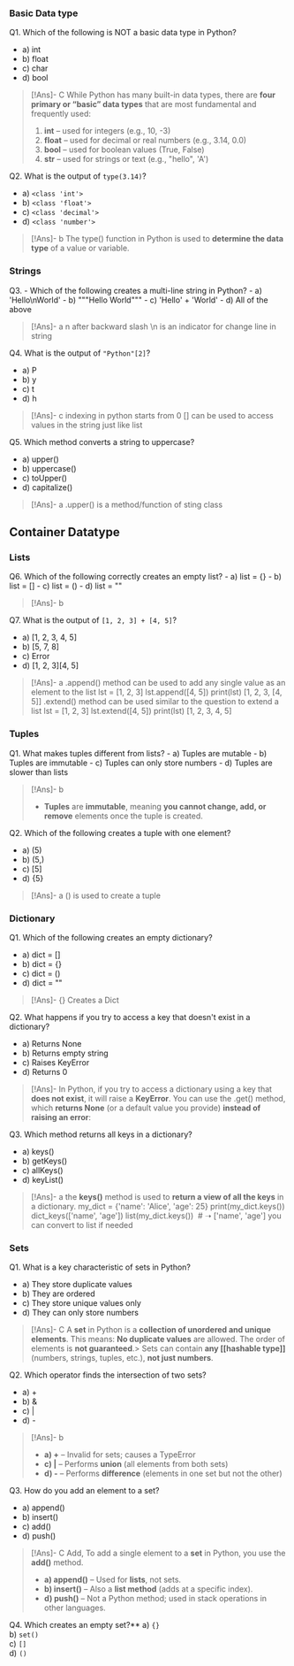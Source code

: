 
### Basic Data type
Q1. Which of the following is NOT a basic data type in Python?
- a) int
- b) float
- c) char
- d) bool

>[!Ans]-
>C
>While Python has many built-in data types, there are **four primary or “basic” data types** that are most fundamental and frequently used:
>1. **int** – used for integers (e.g., 10, -3)
>2. **float** – used for decimal or real numbers (e.g., 3.14, 0.0)
>3. **bool** – used for boolean values (True, False)
>4. **str** – used for strings or text (e.g., "hello", 'A')

Q2. What is the output of `type(3.14)`?
- a) `<class 'int'>`
- b) `<class 'float'>`
- c) `<class 'decimal'>`
- d) `<class 'number'>`

>[!Ans]-
>b
>The type() function in Python is used to **determine the data type** of a value or variable.


### Strings
Q3. - Which of the following creates a multi-line string in Python?
    - a) 'Hello\nWorld'
    - b) """Hello World"""
    - c) 'Hello' + 'World'
    - d) All of the above
>[!Ans]-
>a
>n after backward slash \n is an indicator for change line in string


Q4. What is the output of `"Python"[2]`?

- a) P
- b) y
- c) t
- d) h

>[!Ans]-
>c
>indexing in python starts from 0
>[] can be used to access values in the string just like list


Q5. Which method converts a string to uppercase?
- a) upper()
- b) uppercase()
- c) toUpper()
- d) capitalize()

>[!Ans]-
>a
>.upper() is a method/function of sting class

## Container Datatype
### Lists

Q6. Which of the following correctly creates an empty list?
    - a) list = {}
    - b) list = []
    - c) list = ()
    - d) list = ""

>[!Ans]-
>b

Q7. What is the output of `[1, 2, 3] + [4, 5]`?

- a) [1, 2, 3, 4, 5]
- b) [5, 7, 8]
- c) Error
- d) [1, 2, 3][4, 5]

>[!Ans]-
>a
>.append() method can be used to add any single value as an element to the list
>lst = [1, 2, 3]
>lst.append([4, 5])
>print(lst)
>[1, 2, 3, [4, 5]]
>.extend() method can be used similar to the question to extend a list
>lst = [1, 2, 3]
>lst.extend([4, 5])
>print(lst)
>[1, 2, 3, 4, 5]

### Tuples
Q1. What makes tuples different from lists?
    - a) Tuples are mutable
    - b) Tuples are immutable
    - c) Tuples can only store numbers
    - d) Tuples are slower than lists

>[!Ans]-
>b
>- **Tuples** are **immutable**, meaning **you cannot change, add, or remove** elements once the tuple is created.

Q2. Which of the following creates a tuple with one element?
- a) (5)
- b) (5,)
- c) [5]
- d) {5}

>[!Ans]-
>a
>() is used to create a tuple


### Dictionary
Q1. Which of the following creates an empty dictionary?

- a) dict = []
- b) dict = {}
- c) dict = ()
- d) dict = ""

>[!Ans]-
>{} Creates a Dict


Q2. What happens if you try to access a key that doesn't exist in a dictionary?

- a) Returns None
- b) Returns empty string
- c) Raises KeyError
- d) Returns 0

>[!Ans]-
>In Python, if you try to access a dictionary using a key that **does not exist**, it will raise a **KeyError**.
>You can use the .get() method, which **returns None** (or a default value you provide) **instead of raising an error**:


Q3. Which method returns all keys in a dictionary?

- a) keys()
- b) getKeys()
- c) allKeys()
- d) keyList()

>[!Ans]-
> a
> the **keys()** method is used to **return a view of all the keys** in a dictionary.
> my_dict = {'name': 'Alice', 'age': 25}
> print(my_dict.keys())
> dict_keys(['name', 'age'])
> list(my_dict.keys())  # ➝ ['name', 'age'] you can convert to list if needed


### Sets
Q1. What is a key characteristic of sets in Python?

- a) They store duplicate values
- b) They are ordered
- c) They store unique values only
- d) They can only store numbers

>[!Ans]-
>C
> A **set** in Python is a **collection of unordered and unique elements**. This means:
> **No duplicate values** are allowed.
> The order of elements is **not guaranteed**.>
> Sets can contain **any [[hashable type]]** (numbers, strings, tuples, etc.), **not just numbers**.


Q2. Which operator finds the intersection of two sets?

- a) +
- b) &
- c) |
- d) -
>[!Ans]-
>b
>- **a) +** – Invalid for sets; causes a TypeError 
>- **c) |** – Performs **union** (all elements from both sets)
>- **d) -** – Performs **difference** (elements in one set but not the other)


Q3. How do you add an element to a set?

- a) append()
- b) insert()
- c) add()
- d) push()

>[!Ans]-
> C Add, To add a single element to a **set** in Python, you use the **add()** method.
>- **a) append()** – Used for **lists**, not sets.
>- **b) insert()** – Also a **list method** (adds at a specific index).  
>- **d) push()** – Not a Python method; used in stack operations in other languages.

Q4. Which creates an empty set?** 
a) `{}`  
b) `set()`  
c) `[]`  
d) `()`